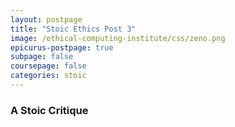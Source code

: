```yaml
---
layout: postpage
title: "Stoic Ethics Post 3"
image: /ethical-computing-institute/css/zeno.png
epicurus-postpage: true
subpage: false
coursepage: false
categories: stoic
---
```


### A Stoic Critique
